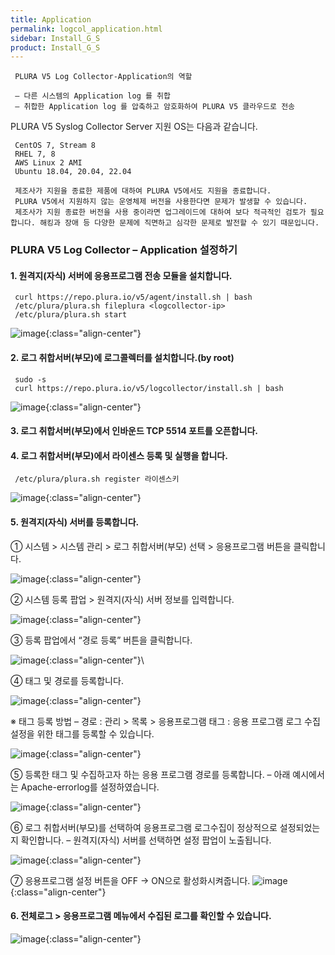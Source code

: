 ```yaml
---
title: Application
permalink: logcol_application.html
sidebar: Install_G_S
product: Install_G_S
---
```


     PLURA V5 Log Collector-Application의 역할

     – 다른 시스템의 Application log 를 취합
     – 취합한 Application log 를 압축하고 암호화하여 PLURA V5 클라우드로 전송

PLURA V5 Syslog Collector Server 지원 OS는 다음과 같습니다.

     CentOS 7, Stream 8
     RHEL 7, 8
     AWS Linux 2 AMI
     Ubuntu 18.04, 20.04, 22.04

     제조사가 지원을 종료한 제품에 대하여 PLURA V5에서도 지원을 종료합니다.
     PLURA V5에서 지원하지 않는 운영체제 버전을 사용한다면 문제가 발생할 수 있습니다.
     제조사가 지원 종료한 버전을 사용 중이라면 업그레이드에 대하여 보다 적극적인 검토가 필요합니다. 해킹과 장애 등 다양한 문제에 직면하고 심각한 문제로 발전할 수 있기 때문입니다.

### PLURA V5 Log Collector – Application 설정하기

#### 1. 원격지(자식) 서버에 응용프로그램 전송 모듈을 설치합니다.
     curl https://repo.plura.io/v5/agent/install.sh | bash
     /etc/plura/plura.sh fileplura <logcollector-ip>
     /etc/plura/plura.sh start

![image](/docs/images/Ins_G/LogCol_app/app_1.png){:class="align-center"}



#### 2. 로그 취합서버(부모)에 로그콜렉터를 설치합니다.(by root)

     sudo -s
     curl https://repo.plura.io/v5/logcollector/install.sh | bash

![image](/docs/images/Ins_G/LogCol_app/app_2.png){:class="align-center"}


#### 3. 로그 취합서버(부모)에서 인바운드 TCP 5514 포트를 오픈합니다.

#### 4. 로그 취합서버(부모)에서 라이센스 등록 및 실행을 합니다.

     /etc/plura/plura.sh register 라이센스키

![image](/docs/images/Ins_G/LogCol_app/app_3.png){:class="align-center"}

#### 5. 원격지(자식) 서버를 등록합니다.
  ① 시스템  > 시스템 관리 > 로그 취합서버(부모) 선택 > 응용프로그램 버튼을 클릭합니다.

![image](/docs/images/Ins_G/LogCol_app/app_4.png){:class="align-center"}

  ② 시스템 등록 팝업 > 원격지(자식) 서버 정보를 입력합니다.

![image](/docs/images/Ins_G/LogCol_app/app_5.png){:class="align-center"}

  ③ 등록 팝업에서 “경로 등록” 버튼을 클릭합니다.

![image](/docs/images/Ins_G/LogCol_app/app_6.png){:class="align-center"}\

  ④ 태그 및 경로를 등록합니다.

![image](/docs/images/Ins_G/LogCol_app/app_7.png){:class="align-center"}

※ 태그 등록 방법
– 경로 : 관리 > 목록 > 응용프로그램 태그 : 응용 프로그램 로그 수집 설정을 위한 태그를 등록할 수 있습니다.

![image](/docs/images/Ins_G/LogCol_app/app_8.png){:class="align-center"}

  ⑤ 등록한 태그 및 수집하고자 하는 응용 프로그램 경로를 등록합니다.
    – 아래 예시에서는 Apache-errorlog를 설정하였습니다.

![image](/docs/images/Ins_G/LogCol_app/app_9.png){:class="align-center"}

  ⑥ 로그 취합서버(부모)를 선택하여 응용프로그램 로그수집이 정상적으로 설정되었는지 확인합니다.
    – 원격지(자식) 서버를 선택하면 설정 팝업이 노출됩니다.

![image](/docs/images/Ins_G/LogCol_app/app_10.png){:class="align-center"}

  ⑦ 응용프로그램 설정 버튼을 OFF → ON으로 활성화시켜줍니다. 
![image](/docs/images/Ins_G/LogCol_app/app_11.png){:class="align-center"}

#### 6. 전체로그 > 응용프로그램 메뉴에서 수집된 로그를 확인할 수 있습니다.

![image](/docs/images/Ins_G/LogCol_app/app_12.png){:class="align-center"}